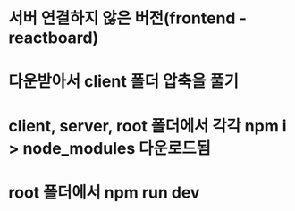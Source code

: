 # 서버 연결하지 않은 버전(frontend - reactboard)
# 다운받아서 client 폴더 압축을 풀기
# client, server, root 폴더에서 각각 npm i > node_modules 다운로드됨
# root 폴더에서 npm run dev
